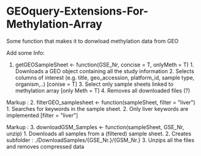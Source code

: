 # GEOquery-Extensions-For-Methylation-Array
Some function that makes it to donwload methylation data from GEO

Add some Info:




1. getGEOSampleSheet <- function(GSE_Nr, concise = T, onlyMeth = T)
              1. Downloads a GEO object containing all the study information
              2. Selects columns of interest (e.g. title, geo_accession, platform_id, sample type, organism,..) [conise = T]
              3. Select only sample sheets linked to methylation array [only Meth = T]
              4. Removes all downloaded files (?)
              
Markup :  2. filterGEO_samplesheet <- function(sampleSheet, filter = "liver")
              1. Searches for keywords in the sample sheet.
              2. Only liver keywords are implemented [filter = "liver"]
              
Markup :  3. downloadGSM_Samples <- function(sampleSheet, GSE_Nr, unzip)
               1. Downloads all samples from a (filtered) sample sheet.
               2. Creates subfolder : ./DownloadSamples/{GSE_Nr.}/{GSM_Nr.}
               3. Unzips all the files and removes compressed data


